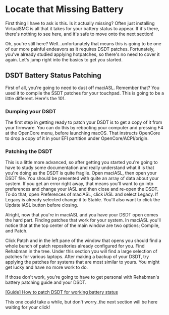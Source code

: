 # Locate that Missing Battery

First thing I have to ask is this. Is it actually missing? Often just installing VirtualSMC is all that it takes for your battery status to appear. If it's there, there's nothing to see here, and it's safe to move onto the next section!

Oh, you're still here? Well...unfortunately that means this is going to be one of our more painful endeavors as it requires DSDT patches. Fortunately, you've already studied applying hotpatches, so there's no need to cover it again. Let's jump right into the basics to get you started.

## DSDT Battery Status Patching

First of all, you're going to need to dust off maciASL. Remember that? You used it to compile the SSDT patches for your touchpad. This is going to be a little different. Here's the 101.

### Dumping your DSDT

The first step in getting ready to patch your DSDT is to get a copy of it from your firmware. You can do this by rebooting your computer and pressing F4 at the OpenCore menu, before launching macOS. That instructs OpenCore to drop a copy of it in your EFI partition under OpenCore/ACPI/origin.

### Patching the DSDT

This is a little more advanced, so after getting you started you're going to have to study some documentation and really understand what it is that you're doing as the DSDT is quite fragile. Open maciASL, then open your DSDT file. You should be presented with quite an array of data about your system. If you get an error right away, that means you'll want to go into preferences and change your iASL and then close and re-open the DSDT. To do that, open Preferences of maciASL, click iASL and select Legacy. If Legacy is already selected change it to Stable. You'll also want to click the Update iASL button before closing.

Alright, now that you're in maciASL and you have your DSDT open comes the hard part. Finding patches that work for your system. In maciASL you'll notice that at the top center of the main window are two options; Compile, and Patch.

Click Patch and in the left pane of the window that opens you should find a whole bunch of patch repositories already configured for you. Find Rehabman in the tree. Under this section you will find a large selection of patches for various laptops. After making a backup of your DSDT, try applying the patches for systems that are most similar to yours. You might get lucky and have no more work to do.

If those don't work, you're going to have to get personal with Rehabman's battery patching guide and your DSDT.

[\[Guide\] How to patch DSDT for working battery status](https://www.tonymacx86.com/threads/guide-how-to-patch-dsdt-for-working-battery-status.116102/)

This one could take a while, but don't worry..the next section will be here waiting for your click!

